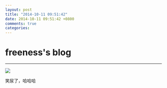 ```yaml
---
layout: post
title: "2014-10-11 09:51:42"
date: 2014-10-11 09:51:42 +0800
comments: true
categories: 
---
```


# freeness's blog

----------

![](http://okqmqrbgo.bkt.clouddn.com/201410110951421.jpg)

>
笑尿了，哈哈哈